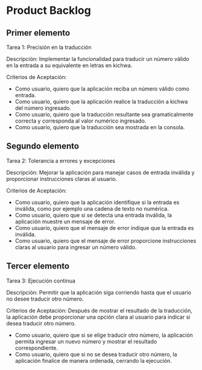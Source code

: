 # Product Backlog

## Primer elemento

Tarea 1: Precisión en la traducción

Descripción: Implementar la funcionalidad para traducir un número válido en la entrada a su equivalente en letras en kichwa.

Criterios de Aceptación:
* Como usuario, quiero que la aplicación reciba un número válido como entrada.
* Como usuario, quiero que la aplicación realice la traducción a kichwa del número ingresado.
* Como usuario, quiero que la traducción resultante sea gramaticalmente correcta y corresponda al valor numérico ingresado.
* Como usuario, quiero que la traducción sea mostrada en la consola.

## Segundo elemento

Tarea 2: Tolerancia a errores y excepciones

Descripción: Mejorar la aplicación para manejar casos de entrada inválida y proporcionar instrucciones claras al usuario.

Criterios de Aceptación:
* Como usuario, quiero que la aplicación identifique si la entrada es inválida, como por ejemplo una cadena de texto no numérica.
* Como usuario, quiero que si se detecta una entrada inválida, la aplicación muestre un mensaje de error.
* Como usuario, quiero que el mensaje de error indique que la entrada es inválida.
* Como usuario, quiero que el mensaje de error proporcione instrucciones claras al usuario para ingresar un número válido.

## Tercer elemento

Tarea 3: Ejecución continua

Descripción: Permitir que la aplicación siga corriendo hasta que el usuario no desee traducir otro número.

Criterios de Aceptación:
Después de mostrar el resultado de la traducción, la aplicación debe proporcionar una opción clara al usuario para indicar si desea traducir otro número.
* Como usuario, quiero que si se elige traducir otro número, la aplicación permita ingresar un nuevo número y mostrar el resultado correspondiente.
* Como usuario, quiero que si no se desea traducir otro número, la aplicación finalice de manera ordenada, cerrando la ejecución.
